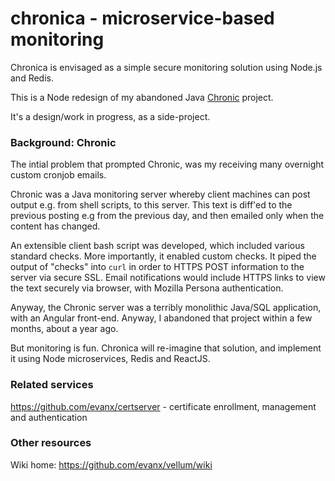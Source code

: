 
# chronica - microservice-based monitoring

Chronica is envisaged as a simple secure monitoring solution using Node.js and Redis.

This is a Node redesign of my abandoned Java <a href="https://github.com/evanx/chronic">Chronic</a> project.

It's a design/work in progress, as a side-project.
 

### Background: Chronic

The intial problem that prompted Chronic, was my receiving many overnight custom cronjob emails. 

Chronic was a Java monitoring server whereby client machines can post output e.g. from shell scripts, to this server. This text is diff'ed to the previous posting e.g from the previous day, and then emailed only when the content has changed.

An extensible client bash script was developed, which included various standard checks. More importantly, it enabled custom checks. It piped the output of "checks" into `curl` in order to HTTPS POST information to the server via secure SSL. Email notifications would include HTTPS links to view the text securely via browser, with Mozilla Persona authentication.

Anyway, the Chronic server was a terribly monolithic Java/SQL application, with an Angular front-end. Anyway, I abandoned that project within a few months, about a year ago.

But monitoring is fun. Chronica will re-imagine that solution, and implement it using Node microservices, Redis and ReactJS.


### Related services

https://github.com/evanx/certserver - certificate enrollment, management and authentication


### Other resources

Wiki home: https://github.com/evanx/vellum/wiki

